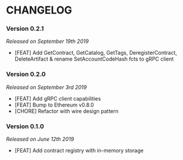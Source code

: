 # CHANGELOG

### Version 0.2.1

*Released on September 19th 2019*

- [FEAT] Add GetContract, GetCatalog, GetTags, DeregisterContract, DeleteArtifact & rename SetAccountCodeHash fcts to gRPC client

### Version 0.2.0

*Released on September 3rd 2019*

- [FEAT] Add gRPC client capabilities
- [FEAT] Bump to Ethereum v0.8.0
- [CHORE] Refactor with wire design pattern

### Version 0.1.0

*Released on June 12th 2019*

- [FEAT] Add contract registry with in-memory storage
